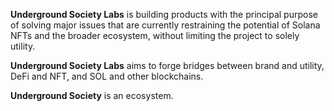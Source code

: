 **Underground Society Labs** is building products with the principal purpose of solving major issues that are currently restraining the potential of Solana NFTs and the broader ecosystem, without limiting the project to solely utility.

**Underground Society Labs** aims to forge bridges between brand and utility, DeFi and NFT, and SOL and other blockchains.

**Underground Society** is an ecosystem.
